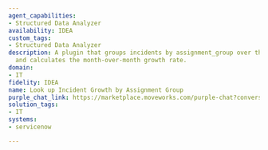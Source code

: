 ```yaml
---
agent_capabilities:
- Structured Data Analyzer
availability: IDEA
custom_tags:
- Structured Data Analyzer
description: A plugin that groups incidents by assignment_group over the past year
  and calculates the month-over-month growth rate.
domain:
- IT
fidelity: IDEA
name: Look up Incident Growth by Assignment Group
purple_chat_link: https://marketplace.moveworks.com/purple-chat?conversation=%7B%22messages%22%3A%5B%7B%22parts%22%3A%5B%7B%22richText%22%3A%22%3Cp+xmlns%3D%5C%22http%3A%2F%2Fwww.w3.org%2F1999%2Fxhtml%5C%22%3EWhat+assignment+groups+are+showing+the+most+growth+in+incidents+in+the+past+year%3F+I+need+to+do+some+capacity+planning.%3C%2Fp%3E%22%7D%5D%2C%22role%22%3A%22user%22%7D%2C%7B%22parts%22%3A%5B%7B%22richText%22%3A%22%3Cp+xmlns%3D%5C%22http%3A%2F%2Fwww.w3.org%2F1999%2Fxhtml%5C%22%3ECertainly.+I+will+analyze+incidents+from+ServiceNow+over+the+past+year+to+identify+which+assignment+groups+have+the+highest+month-over-month+growth+rate.%3C%2Fp%3E%22%7D%2C%7B%22reasoningSteps%22%3A%5B%7B%22richText%22%3A%22Fetching+incidents+from+the+past+year+from+ServiceNow%22%2C%22status%22%3A%22success%22%7D%2C%7B%22richText%22%3A%22Grouping+incidents+by+assignment+group+and+month%22%2C%22status%22%3A%22success%22%7D%2C%7B%22richText%22%3A%22Running+Structured+Data+Analyzer%22%2C%22status%22%3A%22pending%22%7D%5D%7D%2C%7B%22apiBlock%22%3A%7B%22code%22%3A%22%23+Fetch+all+incidents+from+the+last+12+months+from+ServiceNow%5Cnincidents+%3D+servicenow.get_incidents%28timeframe%3D%27last_12_months%27%29%5Cn%5Cn%23+Group+incidents+by+assignment+group+and+month%5Cnmonthly_counts+%3D+%7B%7D%5Cnfor+incident+in+incidents%3A%5Cn++++group+%3D+incident.assignment_group%5Cn++++month+%3D+incident.created_at.strftime%28%27%25Y-%25m%27%29%5Cn++++if+group+not+in+monthly_counts%3A%5Cn++++++++monthly_counts%5Bgroup%5D+%3D+%7B%7D%5Cn++++monthly_counts%5Bgroup%5D%5Bmonth%5D+%3D+monthly_counts%5Bgroup%5D.get%28month%2C+0%29+%2B+1%5Cn%5Cn%23+Calculate+month-over-month+growth+for+each+group%5Cngrowth_rates+%3D+%7B%7D%5Cnfor+group%2C+counts+in+monthly_counts.items%28%29%3A%5Cn++++sorted_months+%3D+sorted%28counts.keys%28%29%29%5Cn++++total_growth+%3D+0%5Cn++++num_periods+%3D+0%5Cn++++for+i+in+range%281%2C+len%28sorted_months%29%29%3A%5Cn++++++++prev_month+%3D+sorted_months%5Bi-1%5D%5Cn++++++++curr_month+%3D+sorted_months%5Bi%5D%5Cn++++++++if+counts%5Bprev_month%5D+%3E+0%3A%5Cn++++++++++++growth+%3D+%28counts%5Bcurr_month%5D+-+counts%5Bprev_month%5D%29+%2F+counts%5Bprev_month%5D%5Cn++++++++++++total_growth+%2B%3D+growth%5Cn++++++++++++num_periods+%2B%3D+1%5Cn++++if+num_periods+%3E+0%3A%5Cn++++++++average_growth+%3D+%28total_growth+%2F+num_periods%29+*+100%5Cn++++++++growth_rates%5Bgroup%5D+%3D+average_growth%5Cn%5Cn%23+Final+result+is+a+dictionary+mapping+assignment+groups+to+their+average+monthly+growth+rate%5Cn%23+Example%3A+%7B%27Network+Support%27%3A+15.2%2C+%27Database+Admins%27%3A+12.5%7D%22%2C%22caption%22%3A%22The+Structured+Data+Analyzer+dynamically+generates+Python+code+based+on+the+User%27s+Statement%22%2C%22connectorName%22%3A%22moveworks%22%2C%22title%22%3A%22Structured+Data+Analyzer%22%7D%7D%2C%7B%22richText%22%3A%22%3Cp+xmlns%3D%5C%22http%3A%2F%2Fwww.w3.org%2F1999%2Fxhtml%5C%22%3EHere+are+the+assignment+groups+with+the+highest+month-over-month+growth+in+incidents+over+the+past+year%3A%3C%2Fp%3E%3Cul+xmlns%3D%5C%22http%3A%2F%2Fwww.w3.org%2F1999%2Fxhtml%5C%22%3E%3Cli%3E%3Cb%3ENetwork+Support%3A%3C%2Fb%3E+15.2%25%3C%2Fli%3E%3Cli%3E%3Cb%3EDatabase+Admins%3A%3C%2Fb%3E+12.5%25%3C%2Fli%3E%3Cli%3E%3Cb%3EHelp+Desk+Tier+2%3A%3C%2Fb%3E+8.1%25%3C%2Fli%3E%3Cli%3E%3Cb%3EApplication+Support%3A%3C%2Fb%3E+5.5%25%3C%2Fli%3E%3C%2Ful%3E%3Cp+xmlns%3D%5C%22http%3A%2F%2Fwww.w3.org%2F1999%2Fxhtml%5C%22%3EThe+Network+Support+group+is+showing+the+most+significant+growth.%3C%2Fp%3E%22%7D%2C%7B%22citations%22%3A%5B%7B%22citationTitle%22%3A%22Incidents%22%2C%22connectorName%22%3A%22servicenow%22%7D%5D%7D%5D%2C%22role%22%3A%22assistant%22%2C%22showFeedbackTray%22%3Afalse%7D%5D%2C%22assistantConfig%22%3A%7B%22userName%22%3A%22Moveworks%22%2C%22initials%22%3A%22U%22%2C%22providedIcon%22%3A%22silhoutte%22%7D%7D
solution_tags:
- IT
systems:
- servicenow

---
```

